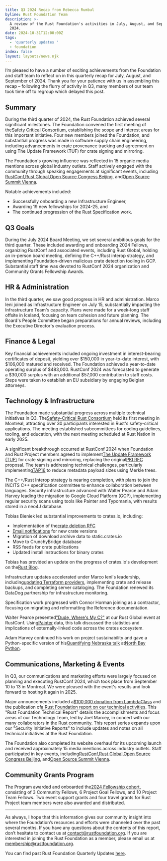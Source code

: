 ```yaml
---
title: Q3 2024 Recap from Rebecca Rumbul
byline: Rust Foundation Team
description: >-
  A review of the Rust Foundation's activities in July, August, and September of
  2024.
date: 2024-10-31T12:00:00Z
tags:
  - 'quarterly updates '
  - foundation
index: false
layout: layouts/news.njk
---
```

I’m pleased to have a number of exciting achievements from the Foundation and staff team to reflect on in this quarterly recap for July, August, and September of 2024. Thank you for your patience with us in assembling this recap – following the flurry of activity in Q3, many members of our team took time off to regroup which delayed this post.

## Summary

During the third quarter of 2024, the Rust Foundation achieved several significant milestones. The Foundation convened the first meeting of the[<u>Safety Critical Consortium</u>](https://foundation.rust-lang.org/news/announcing-the-safety-critical-rust-consortium/), establishing the scope and interest areas for this important initiative. Four new members joined the Foundation, and substantial progress was made in software supply chain engineering, including advancements in crate provenance tracking and agreement on using The Update Framework (TUF) for crate signing and mirroring.

The Foundation's growing influence was reflected in 15 organic media mentions across global industry outlets. Staff actively engaged with the community through speaking engagements at significant events, including [RustConf](https://rustconf.com/),[<u>Rust Global</u>](https://rustconf.com/programs/#rust_global),[<u>Open Source Congress Beijing</u>](https://www.opensourcecongress.org/), and[<u>Open Source Summit Vienna</u>](https://osseu2024.sched.com/).

Notable achievements included:

* Successfully onboarding a new Infrastructure Engineer,
* Awarding 19 new fellowships for 2024-25, and
* The continued progression of the Rust Specification work.

## Q3 Goals

During the July 2024 Board Meeting, we set several ambitious goals for the third quarter. These included awarding and onboarding 2024 Fellows, organizing RustConf and associated events, including Rust Global, holding an in-person board meeting, defining the C++/Rust interop strategy, and implementing Foundation-driven malicious crate detection tooling in GCP. Substantial staff time was devoted to RustConf 2024 organization and Community Grants Fellowship Awards.

## HR & Administration

In the third quarter, we saw good progress in HR and administration. Marco Ieni joined as Infrastructure Engineer on July 15, substantially impacting the Infrastructure Team's capacity. Plans were made for a week-long staff offsite in Iceland, focusing on team cohesion and future planning. The Board's People Committee began preparations for annual reviews, including the Executive Director's evaluation process.

## Finance & Legal

Key financial achievements included ongoing investment in interest-bearing certificates of deposit, yielding over $150,000 in year-to-date interest, with $106,000 matured and received. The Foundation achieved a year-to-date operating surplus of $483,000. RustConf 2024 was forecasted to generate a $30,000 surplus with an additional $57,000 contribution to staff costs. Steps were taken to establish an EU subsidiary by engaging Belgian attorneys.

## Technology & Infrastructure

The Foundation made substantial progress across multiple technical initiatives in Q3. The[<u>Safety-Critical Rust Consortium</u>](https://foundation.rust-lang.org/news/announcing-the-safety-critical-rust-consortium/) held its first meeting in Montreal, attracting over 30 participants interested in Rust's safety-critical applications. The meeting established subcommittees for coding guidelines, tooling, and education, with the next meeting scheduled at Rust Nation in early 2025.

A significant breakthrough occurred at RustConf 2024 when Foundation and Rust Project members agreed to implement[<u>The Update Framework (TUF)</u>](https://theupdateframework.io/) for crate signing and mirroring, replacing the original[<u>PKI RFC</u>](https://github.com/rust-lang/rfcs/pull/3579) proposal. The team is addressing technical challenges, particularly implementing[<u>TAP16</u>](https://github.com/theupdateframework/taps/blob/master/tap16.md) to reduce metadata payload sizes using Merkle trees.

The C++/Rust Interop strategy is nearing completion, with plans to join the INCITS C++ specification committee to enhance collaboration between languages. Security infrastructure advanced with Walter Pearce and Adam Harvey leading the migration to Google Cloud Platform (GCP), implementing regular security scans using tools like Painter and Typomania, with results stored in a neo4J database.

Tobias Bieniek led substantial improvements to crates.io, including:

* Implementation of the[<u>crate deletion RFC</u>](https://github.com/rust-lang/rfcs/pull/3660)
* [Email notifications](https://github.com/rust-lang/crates.io/pull/9341) for new crate versions
* Migration of download archive data to static.crates.io
* Move to CrunchyBridge database
* RSS feeds for crate publications
* Updated install instructions for binary crates

Tobias has provided an update on the progress of crates.io's development on the[<u>Rust Blog</u>](https://blog.rust-lang.org/2024/07/29/crates-io-development-update.html).

Infrastructure updates accelerated under Marco Ieni's leadership, including[<u>updating Terraform providers</u>](https://github.com/rust-lang/simpleinfra/issues/437), implementing crate and release backups, and completing server cataloging. The Foundation renewed its DataDog partnership for infrastructure monitoring.

Specification work progressed with Connor Horman joining as a contractor, focusing on migrating and reformatting the Reference documentation.

Walter Pearce presented["Dude, Where's My C?"](https://rustconf.com/programs/#1083) at our Rust Global event at RustConf. Using[<u>Painter</u>](https://github.com/rustfoundation/painter) data, this talk discussed the statistics and implications of externally-linked code across the crates ecosystem.

Adam Harvey continued his work on project sustainability and gave a Python-specific version of his[<u>Quantifying Nebraska talk</u>](https://www.youtube.com/watch?v=QMHpy_mcx0Q) at[<u>North Bay Python</u>](https://pretalx.northbaypython.org/nbpy-2024/talk/9EXJ7T/).

## Communications, Marketing & Events

In Q3, our communications and marketing efforts were largely focused on planning and executing RustConf 2024, which took place from September 10 to 13 in Montreal. We were pleased with the event's results and look forward to hosting it again in 2025.

Major announcements included a[<u>$100,000 donation from LambdaClass</u>](https://foundation.rust-lang.org/news/lambdaclass-donates-100k-to-the-rust-foundation/) and the publication of[<u>a Rust Foundation report on our technical activities</u>](https://foundation.rust-lang.org/news/latest-rust-foundation-report-details-technical-accomplishments/). This "Rust Foundation Technical Report" details the accomplishments and focus areas of our Technology Team, led by Joel Marcey, in concert with our many collaborators in the Rust community. This report series expands upon our "Security Initiative Reports" to include updates and notes on all technical initiatives at the Rust Foundation.

The Foundation also completed its website overhaul for its upcoming launch and received approximately 15 media mentions across industry outlets. Staff participated in key events, including[<u>RustConf</u>](https://rustconf.com/),[<u>Rust Global</u>](https://rustconf.com/programs/#rust_global),[<u>Open Source Congress Beijing</u>](https://www.opensourcecongress.org/), and[<u>Open Source Summit Vienna</u>](https://osseu2024.sched.com/).

## Community Grants Program

The Program awarded and onboarded the[<u>2024 Fellowship cohort,</u>](https://foundation.rust-lang.org/news/announcing-the-rust-foundation-s-2024-fellows/) consisting of 3 Community Fellows, 6 Project Goal Fellows, and 10 Project Team Fellows. Two event support grants and four travel grants for Rust Project team members were also awarded and distributed.

---

As always, I hope that this information gives our community insight into where the Foundation’s resources and efforts were channeled over the past several months. If you have any questions about the contents of this report, don’t hesitate to contact us at contact@rustfoundation.org. If you are interested in joining the Rust Foundation as a member, please email us at [membership@rustfoundation.org](mailto:membership@rustfoundation.org).

You can find past Rust Foundation Quarterly Updates [here](https://foundation.rust-lang.org/tags/quarterly%20updates/).

&nbsp;